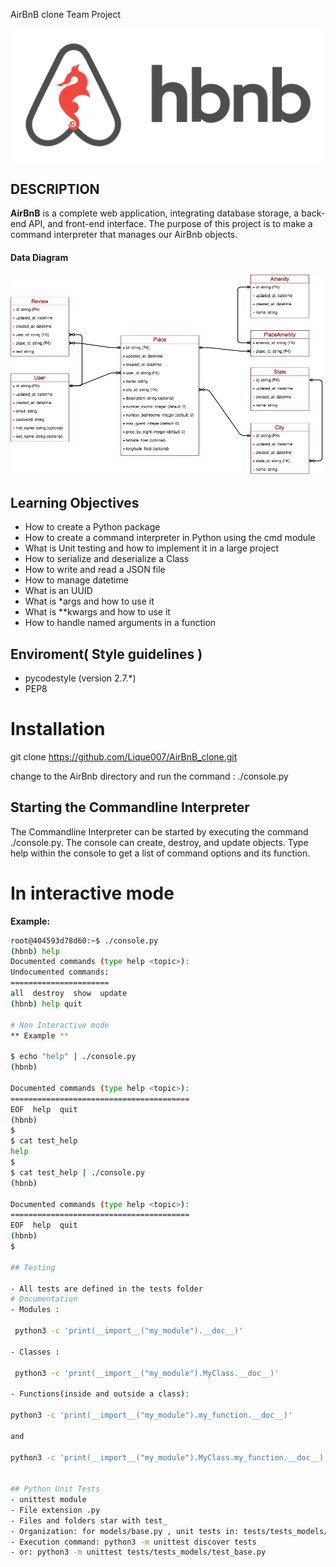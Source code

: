 AirBnB clone Team Project

![AirBnB](image/hbnblogo.png)

## DESCRIPTION   
**AirBnB** is a complete web application, integrating database storage, a back-end API, and front-end interface. The purpose of this project is to make a command interpreter that manages our AirBnb objects.

#### Data Diagram

![data_diagram](image/data_diagram.jpg)

## Learning Objectives

- How to create a Python package
- How to create a command interpreter in Python using the cmd module
- What is Unit testing and how to implement it in a large project
- How to serialize and deserialize a Class
- How to write and read a JSON file
- How to manage datetime
- What is an UUID
- What is *args and how to use it
- What is **kwargs and how to use it
- How to handle named arguments in a function



## Enviroment( Style guidelines )
 - pycodestyle (version 2.7.*)
 - PEP8

# Installation

git clone https://github.com/Lique007/AirBnB_clone.git 

change to the AirBnb directory and run the command : ./console.py 

## Starting the Commandline Interpreter
The Commandline Interpreter can be started by executing the command ./console.py. The console can create, destroy, and update objects. Type help within the console to get a list of command options and its function.

# In interactive mode
**Example:**                                                                                                             
``` bash                                                                                                                 
root@404593d78d60:~$ ./console.py                                                                                        
(hbnb) help                                                                                                              
Documented commands (type help <topic>):                                                                                                           ========================================                                                                                                         EOF  create  help  quit
Undocumented commands:                                                                                                   
======================                                                                                                   
all  destroy  show  update                                                                                               
(hbnb) help quit       

# Non Interactive mode
** Example **

$ echo "help" | ./console.py
(hbnb)

Documented commands (type help <topic>):
========================================
EOF  help  quit
(hbnb)
$
$ cat test_help
help
$
$ cat test_help | ./console.py
(hbnb)

Documented commands (type help <topic>):
========================================
EOF  help  quit
(hbnb)
$

## Testing 

- All tests are defined in the tests folder
# Documentation
- Modules :
 
 python3 -c 'print(__import__("my_module").__doc__)'

- Classes : 

 python3 -c 'print(__import__("my_module").MyClass.__doc__)' 

- Functions(inside and outside a class):

python3 -c 'print(__import__("my_module").my_function.__doc__)'

and 

python3 -c 'print(__import__("my_module").MyClass.my_function.__doc__)'


## Python Unit Tests 
- unittest module
- File extension .py
- Files and folders star with test_
- Organization: for models/base.py , unit tests in: tests/tests_models/test_base.py
- Execution command: python3 -m unittest discover tests
- or: python3 -m unittest tests/tests_models/test_base.py

